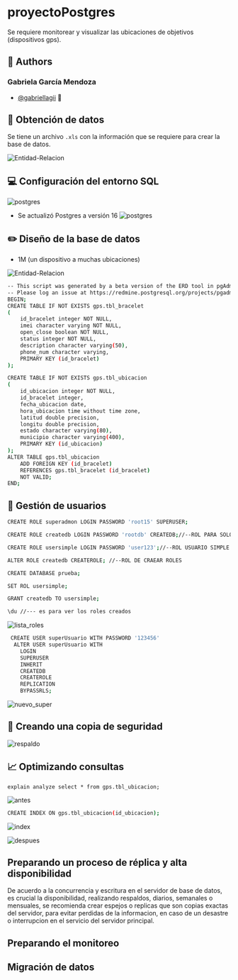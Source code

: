 # proyectoPostgres
Se requiere monitorear y visualizar las ubicaciones de objetivos (dispositivos gps).

## 👧 Authors

### Gabriela García Mendoza

- [@gabriellagii](https://www.github.com/gabriellagii) 🌻

## 📝 Obtención de datos

Se tiene un archivo `.xls` con la información que se requiere para crear la base de datos.

![Entidad-Relacion](imagenes/datos.PNG)

## 💻 Configuración del entorno SQL
![postgres](imagenes/postgres.PNG)

- Se actualizó Postgres a versión 16 
![postgres](imagenes/postgres1.PNG)

## ✏️ Diseño de la base de datos

- 1M (un dispositivo a muchas ubicaciones)
  
![Entidad-Relacion](imagenes/entidad_relacion.PNG)

```bash
-- This script was generated by a beta version of the ERD tool in pgAdmin 4.
-- Please log an issue at https://redmine.postgresql.org/projects/pgadmin4/issues/new if you find any bugs, including reproduction steps.
BEGIN;
CREATE TABLE IF NOT EXISTS gps.tbl_bracelet
(
    id_bracelet integer NOT NULL,
    imei character varying NOT NULL,
    open_close boolean NOT NULL,
    status integer NOT NULL,
    description character varying(50),
    phone_num character varying,
    PRIMARY KEY (id_bracelet)
);

CREATE TABLE IF NOT EXISTS gps.tbl_ubicacion
(
    id_ubicacion integer NOT NULL,
    id_bracelet integer,
    fecha_ubicacion date,
    hora_ubicacion time without time zone,
    latitud double precision,
    longitu double precision,
    estado character varying(80),
    municipio character varying(400),
    PRIMARY KEY (id_ubicacion)
);
ALTER TABLE gps.tbl_ubicacion
    ADD FOREIGN KEY (id_bracelet)
    REFERENCES gps.tbl_bracelet (id_bracelet)
    NOT VALID;
END;
````

## 👨 Gestión de usuarios
```bash
CREATE ROLE superadmon LOGIN PASSWORD 'root15' SUPERUSER;

CREATE ROLE createdb LOGIN PASSWORD 'rootdb' CREATEDB;//--ROL PARA SOLO CREAR BASE DE DATOS

CREATE ROLE usersimple LOGIN PASSWORD 'user123';//--ROL USUARIO SIMPLE

ALTER ROLE createdb CREATEROLE; //--ROL DE CRAEAR ROLES

CREATE DATABASE prueba;

SET ROL usersimple;

GRANT createdb TO usersimple;

\du //--- es para ver los roles creados
```
![lista_roles](imagenes/lista_roles.PNG)

```bash
 CREATE USER superUsuario WITH PASSWORD '123456' 
  ALTER USER superUsuario WITH 
    LOGIN
    SUPERUSER
    INHERIT
    CREATEDB
    CREATEROLE
    REPLICATION
    BYPASSRLS;
```

![nuevo_super](imagenes/nuevo_super.PNG)

## 🔐 Creando una copia de seguridad

![respaldo](imagenes/resoaldo.PNG)

## 📈 Optimizando consultas

` explain analyze select * from gps.tbl_ubicacion; `

![antes](imagenes/analyze.jpeg)

```bash
CREATE INDEX ON gps.tbl_ubicacion(id_ubicacion);
```
![index](imagenes/index.PNG)

![despues](imagenes/despues.jpeg)

## Preparando un proceso de réplica y alta disponibilidad

De acuerdo a la concurrencia y escritura en el servidor de  base de datos,  es crucial la disponibilidad, realizando respaldos, diarios, semanales o mensuales,
se recomienda crear espejos o replicas que son copias exactas del servidor, para evitar perdidas de la informacion, en caso de un desastre o interrupcion en el servicio del servidor principal.

## Preparando el monitoreo

## Migración de datos
